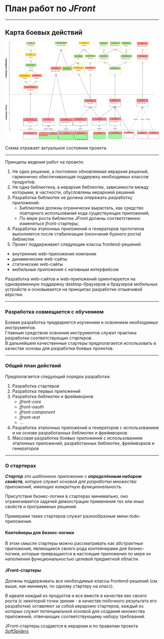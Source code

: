 # План работ по *JFront*

---

## Карта боевых действий

![План-схема разработки](images/jfront-plan.svg)

Схема отражает актуальное состояние проекта.

---

Принципы ведения работ на проекте:
1. Не одно решение, а постоянно обновляемая иерархия решений, гармонично обеспечивающая поддержку необходимых классов
продуктов;
2. Не одна библиотека, а иерархия библиотек, зависимости между которыми, в частности, обусловлены иерархией решений
3. Разработка библиотек не должна опережать разработку приложений:
   - Библиотеки должны огранически вырастать, как средство повторного использования кода существующих приложений;
   - По мере роста библиотек *JFront* должны соответственно изменяться jfront-стартеры;
4. Разработка эталонных приложений и генераторов прототипов выполняется после стабилизации (окончания бурного роста)
библиотек
5. Проект поддерживает следующие классы frontend-решений:
- внутренние web-приложения компании
- динамические web-сайты
- статические web-сайты
- мобильные приложения с нативным интерфейсом

Разработка web-сайтов и web-приложений ориентируется на одновременную поддержку desktop-браузеров и браузеров мобильных
устройств и основывается на принципах разработки *отзывчивой вёрстки*.

---

### Разработка совмещается с обучением

Боевая разработка предваряется изучением и освоением необходимых инструментов.  
Главным средством освоения инструментов служит практика разработки соответствующих *стартеров*.  
В дальнейшем качественные стартеры предполагается использовать в качестве основы для разработки боевых проектов. 

---

### Общий план действий

Предполагается следующий порядок разработки:

1. Разработка стартеров
2. Разработка первых приложений
3. Разработка библиотек и фреймворков
   - *jfront-core*
   - *jfront-oauth*
   - *jfront-component*
   - *jfront-rest*
   - ...
4. Разработка эталонных приложений и генераторов с использованием и на основе разработанных библиотек и фреймворков
5. Массовая разработка боевых приложений с использованием эталонных приложений, разработанных библиотек, фреймворков и
генераторов

---
### О стартерах

***Стартер*** *это шаблонное приложение с ***определённым набором свойств***, которое служит основой для разработки
множества приложений, имеющих конкретную функциональность*. 

Присутствие бизнес-логики в стартерах минимально, оно ограничивается задачей демонстрации применения тех или иных свойств
и программных решений.  

Примерами таких стартеров служат разнообразные мини-todo-приложения.

#### Контейнеры для бизнес-логики
В этом смысле стартеры можно рассматривать как *абстрактные приложения*, являющиеся своего рода контейнерами для
бизнес-логики, которые превращаются в настоящие приложения по мере их наполнения функциональностью целевой предметной
области.

#### JFront-стартеры

Должны поддерживать все необходимые классы frontend-решений (см. выше, как минимум, по одному стартеру на класс).

В идеале каждый из продуктов и все вместе в качестве вех своего роста (с некоторой точки зрения - в качестве побочного
результата его разработки) оставляют за собой иерархию стартеров, каждый из которых служит потенциальной основой для
создания множества приложений, отвечающих соответствующему набору требований.

JFront-стартеры создаются в иерархии и по правилам проекта [*SoftSpiders*](https://github.com/softspiders/softspiders)
